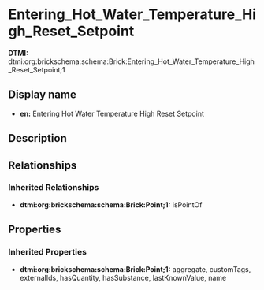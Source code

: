 # Entering_Hot_Water_Temperature_High_Reset_Setpoint
**DTMI:** dtmi:org:brickschema:schema:Brick:Entering_Hot_Water_Temperature_High_Reset_Setpoint;1
## Display name
- **en:** Entering Hot Water Temperature High Reset Setpoint
## Description
## Relationships
### Inherited Relationships
* **dtmi:org:brickschema:schema:Brick:Point;1:** isPointOf
## Properties
### Inherited Properties
* **dtmi:org:brickschema:schema:Brick:Point;1:** aggregate, customTags, externalIds, hasQuantity, hasSubstance, lastKnownValue, name
